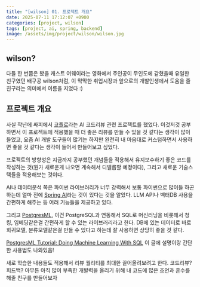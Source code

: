 ```yaml
---
title: "[wilson] 01. 프로젝트 개요"
date: 2025-07-11 17:12:07 +0900
categories: [project, wilson]
tags: [project, ai, spring, backend]
image: /assets/img/project/wilson/wilson.jpg
---
```


## wilson?
다들 한 번쯤은 봤을 캐스트 어웨이라는 영화에서 주인공이 무인도에 갇혔을때 유일한 친구였던 배구공 wilson처럼, 이 막막한 취업시장과 앞으로의 개발인생에서 도움을 줄 친구라는 의미에서 이름을 지었다 :)

## 프로젝트 개요
사실 작년에 싸피에서 [코플로](https://github.com/hyooun/coFlo)라는 AI 코드리뷰 관련 프로젝트를 했었다. 이것저것 공부하면서 이 프로젝트에 적용했을 때 더 좋은 리뷰를 만들 수 있을 것 같다는 생각이 많이 들었고, 요즘 AI 개발 도구들이 많기는 하지만 완전히 내 마음대로 커스텀하면서 사용하면 좋을 것 같다는 생각이 들어서 만들어보고 싶었다.

프로젝트의 방향성은 지금까지 공부했던 개념들을 적용해서 유지보수하기 좋은 코드를 작성하는 것(뭔가 새로운게 나오면 계속해서 디벨롭할 예정이다), 그리고 새로운 기술스택들을 적용해보는 것이다.

AI나 데이터분석 쪽은 파이썬 라이브러리가 너무 강력해서 보통 파이썬으로 많이들 하곤 하는데 얼마 전에 [Spring AI](https://spring.io/projects/spring-ai)라는 것이 있다는 것을 알았다. LLM API나 벡터DB 사용을 간편하게 해주는 등 여러 기능들을 제공하고 있다. 

그리고 [PostgresML](https://github.com/postgresml/postgresml?tab=readme-ov-file), 이건 PostgreSQL과 연동해서 SQL로 머신러닝을 비롯해서 청킹, 임베딩같은걸 간편하게 할 수 있는 라이브러리라고 한다. DB에 있는 데이터로 바로 회귀모델, 분류모델같은걸 만들 수 있다고 하는데 잘 사용하면 상당히 좋을 것 같다. 

[PostgresML Tutorial: Doing Machine Learning With SQL](https://www.datacamp.com/tutorial/postgresml-tutorial-machine-learning-with-sql) 이 글에 설명이랑 간단한 사용법도 나와있음!

새로 학습한 내용들도 적용해서 리뷰 퀄리티를 최대한 끌어올려보려고 한다. 코드리뷰? 피드백? 아무튼 아직 많이 부족한 개발력을 올리기 위해 내 코드에 많은 조언과 훈수를 해줄 친구를 만들어보자